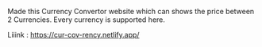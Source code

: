 Made this Currency Convertor website which can shows the price between 2 Currencies.
Every currency is supported here.

Liiink : https://cur-cov-rency.netlify.app/
